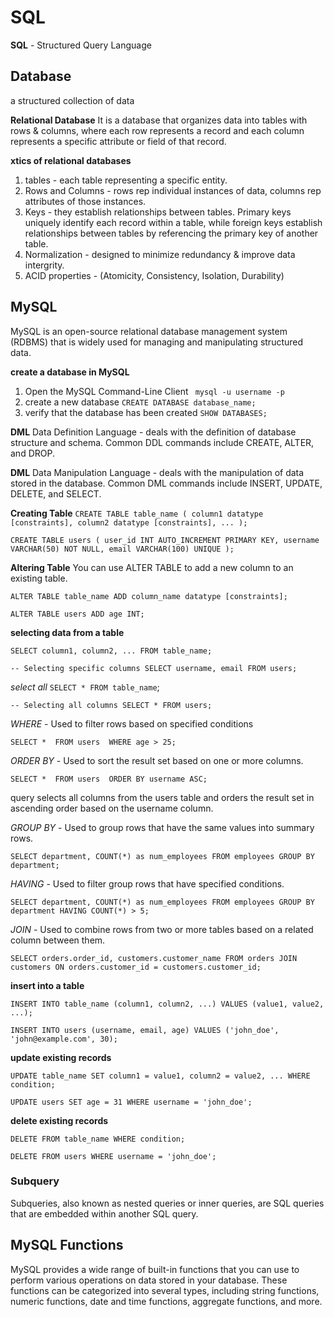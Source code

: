 # SQL
**SQL** - Structured Query Language

## **Database**
a structured collection of data

**Relational Database**
It is a database that organizes data into tables with rows & columns, where each row represents a record and each column represents a specific attribute or field of that record.

**xtics of relational databases**
1. tables - each table representing a specific entity.
2. Rows and Columns - rows rep individual instances of data, columns rep attributes of those instances.
3. Keys - they establish relationships between tables. Primary keys uniquely identify each record within a table, while foreign keys establish relationships between tables by referencing the primary key of another table.
4. Normalization - designed to minimize redundancy &  improve data intergrity.
5. ACID properties - (Atomicity, Consistency, Isolation, Durability) 


## MySQL
MySQL is an open-source relational database management system (RDBMS) that is widely used for managing and manipulating structured data.

**create a database in MySQL**
1. Open the MySQL Command-Line Client
   ` mysql -u username -p`
2. create a new database
    `CREATE DATABASE database_name;`
3. verify that the database has been created
    `SHOW DATABASES;`

**DML** 
Data Definition Language - deals with the definition of database structure and schema.
Common DDL commands include CREATE, ALTER, and DROP.

**DML**
Data Manipulation Language - deals with the manipulation of data stored in the database.
Common DML commands include INSERT, UPDATE, DELETE, and SELECT.


**Creating Table**
`CREATE TABLE table_name (
    column1 datatype [constraints],
    column2 datatype [constraints],
    ...
);`

`CREATE TABLE users (
    user_id INT AUTO_INCREMENT PRIMARY KEY,
    username VARCHAR(50) NOT NULL,
    email VARCHAR(100) UNIQUE
);`

**Altering Table**
You can use ALTER TABLE to add a new column to an existing table.

`ALTER TABLE table_name
ADD column_name datatype [constraints];`

`ALTER TABLE users
ADD age INT;`

**selecting data from a table**

`SELECT column1, column2, ...
FROM table_name;`

`-- Selecting specific columns
SELECT username, email
FROM users;`

*select all*
`SELECT *
FROM table_name`;

`-- Selecting all columns
SELECT *
FROM users;`

*WHERE* - Used to filter rows based on specified conditions

`SELECT * 
FROM users 
WHERE age > 25;`

*ORDER BY* - Used to sort the result set based on one or more columns.

`SELECT * 
FROM users 
ORDER BY username ASC;`

query selects all columns from the users table and orders the result set in ascending order based on the username column.

*GROUP BY* - Used to group rows that have the same values into summary rows.

`SELECT department, COUNT(*) as num_employees
FROM employees
GROUP BY department;`

*HAVING* - Used to filter group rows that have specified conditions.

`SELECT department, COUNT(*) as num_employees
FROM employees
GROUP BY department
HAVING COUNT(*) > 5;`

*JOIN* - Used to combine rows from two or more tables based on a related column between them.

`SELECT orders.order_id, customers.customer_name
FROM orders
JOIN customers ON orders.customer_id = customers.customer_id;`


**insert into a table**

`INSERT INTO table_name (column1, column2, ...)
VALUES (value1, value2, ...);`

`INSERT INTO users (username, email, age)
VALUES ('john_doe', 'john@example.com', 30);`


**update existing records**

`UPDATE table_name
SET column1 = value1, column2 = value2, ...
WHERE condition;`

`UPDATE users
SET age = 31
WHERE username = 'john_doe';`


**delete existing records**

`DELETE FROM table_name
WHERE condition;`

`DELETE FROM users
WHERE username = 'john_doe';`


### Subquery
Subqueries, also known as nested queries or inner queries, are SQL queries that are embedded within another SQL query.


## MySQL Functions
MySQL provides a wide range of built-in functions that you can use to perform various operations on data stored in your database. These functions can be categorized into several types, including string functions, numeric functions, date and time functions, aggregate functions, and more.
